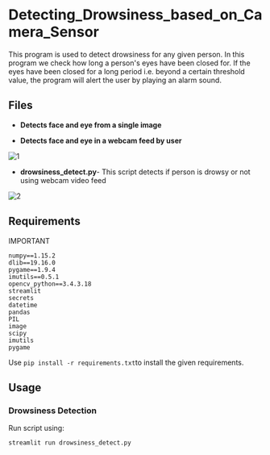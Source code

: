 # Detecting_Drowsiness_based_on_Camera_Sensor





This program is used to detect drowsiness for any given person. In this program we check how long a person's eyes have been closed for. If the eyes have been closed for a long period i.e. beyond a certain threshold value, the program will alert the user by playing an alarm sound.

## Files
 - **Detects face and eye from a single image**

 - **Detects face and eye in a webcam feed by user**
 
 ![1](https://user-images.githubusercontent.com/79044490/198834999-d9aa86b0-5c76-4a65-a919-bc47f97dc8fb.png)
 
 - **drowsiness_detect.py**- This script detects if person is drowsy or not using webcam video feed

![2](https://user-images.githubusercontent.com/79044490/198835007-c5864d21-78d6-4024-ae65-9caa0a04d6c7.png)


 
 ## Requirements
 
IMPORTANT

    numpy==1.15.2
    dlib==19.16.0
    pygame==1.9.4
    imutils==0.5.1
    opencv_python==3.4.3.18
    streamlit
    secrets
    datetime
    pandas
    PIL
    image
    scipy
    imutils
    pygame

Use `pip install -r requirements.txt`to install the given requirements.

## Usage

### Drowsiness Detection
Run script using:

    streamlit run drowsiness_detect.py
